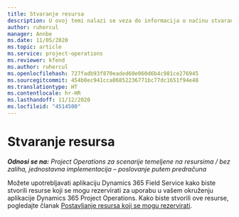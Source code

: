 ```yaml
---
title: Stvaranje resursa
description: U ovoj temi nalazi se veza do informacija o načinu stvaranja resursa koji se mogu rezervirati.
author: ruhercul
manager: Annbe
ms.date: 11/05/2020
ms.topic: article
ms.service: project-operations
ms.reviewer: kfend
ms.author: ruhercul
ms.openlocfilehash: 727fadb93f870eaded60e060d6b4c981ce276945
ms.sourcegitcommit: 454b0ec941cca06852236771bc77dc1651f94e48
ms.translationtype: HT
ms.contentlocale: hr-HR
ms.lasthandoff: 11/12/2020
ms.locfileid: "4514500"
---
```

# <a name="create-resources"></a>Stvaranje resursa

_**Odnosi se na:** Project Operations za scenarije temeljene na resursima / bez zaliha, jednostavna implementacija – poslovanje putem predračuna_

Možete upotrebljavati aplikaciju Dynamics 365 Field Service kako biste stvorili resurse koji se mogu rezervirati za uporabu u vašem okruženju aplikacije Dynamics 365 Project Operations. Kako biste stvorili ove resurse, pogledajte članak [Postavljanje resursa koji se mogu rezervirati](https://docs.microsoft.com/dynamics365/field-service/set-up-bookable-resources).
